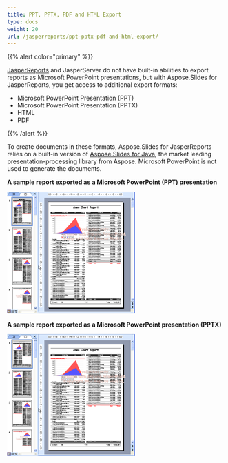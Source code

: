 ```yaml
---
title: PPT, PPTX, PDF and HTML Export
type: docs
weight: 20
url: /jasperreports/ppt-pptx-pdf-and-html-export/
---
```


{{% alert color="primary" %}} 

[JasperReports](http://jasperforge.org/sf/projects/jasperreports) and JasperServer do not have built-in abilities to export reports as Microsoft PowerPoint presentations, but with Aspose.Slides for JasperReports, you get access to additional export formats:

- Microsoft PowerPoint Presentation (PPT)
- Microsoft PowerPoint Presentation (PPTX)
- HTML
- PDF

{{% /alert %}} 

To create documents in these formats, Aspose.Slides for JasperReports relies on a built-in version of [Aspose.Slides for Java](http://www.aspose.com/categories/java-components/aspose.slides-for-java/default.aspx), the market leading presentation-processing library from Aspose. Microsoft PowerPoint is not used to generate the documents.



**A sample report exported as a Microsoft PowerPoint (PPT) presentation** 

![todo:image_alt_text](ppt-pptx-pdf-and-html-export_1.png)

**A sample report exported as a Microsoft PowerPoint presentation (PPTX)** 

![todo:image_alt_text](ppt-pptx-pdf-and-html-export_2.png)
